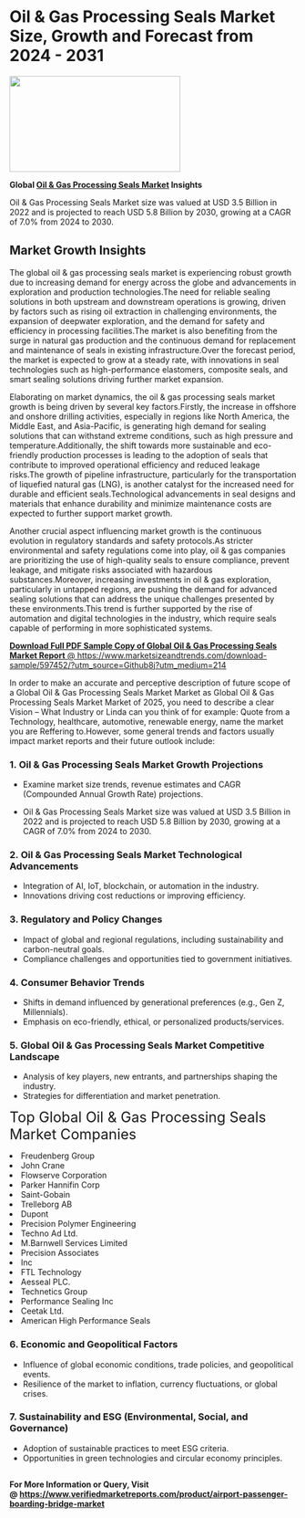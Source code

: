 <H1>Oil & Gas Processing Seals Market Size, Growth and Forecast from 2024 - 2031</H1><img class="aligncenter size-medium wp-image-584254" src="https://thirdeyenews.in/wp-content/uploads/2024/09/Global-Market-Research-300x168.jpeg" alt="" width="300" height="168" /><p><strong>Global&nbsp;<a href="https://www.marketsizeandtrends.com/download-sample/597452/?utm_source=Github8j?utm_medium=214">Oil & Gas Processing Seals Market</a> Insights</strong></p><p>Oil & Gas Processing Seals Market size was valued at USD 3.5 Billion in 2022 and is projected to reach USD 5.8 Billion by 2030, growing at a CAGR of 7.0% from 2024 to 2030.</p><p><h2>Market Growth Insights</h2> <p>The global oil & gas processing seals market is experiencing robust growth due to increasing demand for energy across the globe and advancements in exploration and production technologies.The need for reliable sealing solutions in both upstream and downstream operations is growing, driven by factors such as rising oil extraction in challenging environments, the expansion of deepwater exploration, and the demand for safety and efficiency in processing facilities.The market is also benefiting from the surge in natural gas production and the continuous demand for replacement and maintenance of seals in existing infrastructure.Over the forecast period, the market is expected to grow at a steady rate, with innovations in seal technologies such as high-performance elastomers, composite seals, and smart sealing solutions driving further market expansion.</p> <p><a href="#"></a></p> <p>Elaborating on market dynamics, the oil & gas processing seals market growth is being driven by several key factors.Firstly, the increase in offshore and onshore drilling activities, especially in regions like North America, the Middle East, and Asia-Pacific, is generating high demand for sealing solutions that can withstand extreme conditions, such as high pressure and temperature.Additionally, the shift towards more sustainable and eco-friendly production processes is leading to the adoption of seals that contribute to improved operational efficiency and reduced leakage risks.The growth of pipeline infrastructure, particularly for the transportation of liquefied natural gas (LNG), is another catalyst for the increased need for durable and efficient seals.Technological advancements in seal designs and materials that enhance durability and minimize maintenance costs are expected to further support market growth.</p> <p>Another crucial aspect influencing market growth is the continuous evolution in regulatory standards and safety protocols.As stricter environmental and safety regulations come into play, oil & gas companies are prioritizing the use of high-quality seals to ensure compliance, prevent leakage, and mitigate risks associated with hazardous substances.Moreover, increasing investments in oil & gas exploration, particularly in untapped regions, are pushing the demand for advanced sealing solutions that can address the unique challenges presented by these environments.This trend is further supported by the rise of automation and digital technologies in the industry, which require seals capable of performing in more sophisticated systems.</p> <p><a href="#"></p><p><span class=""><strong>Download Full PDF Sample Copy of Global Oil & Gas Processing Seals Market Report</strong> @ <a href="https://www.marketsizeandtrends.com/download-sample/597452/?utm_source=Github8j?utm_medium=214" target="_blank">https://www.marketsizeandtrends.com/download-sample/597452/?utm_source=Github8j?utm_medium=214</a></span></p><p>In order to make an accurate and perceptive description of future scope of a Global&nbsp;Oil & Gas Processing Seals Market Market as Global&nbsp;Oil & Gas Processing Seals Market Market of 2025, you need to describe a clear Vision &ndash; What Industry or Linda can you think of for example: Quote from a Technology, healthcare, automotive, renewable energy, name the market you are Reffering to.However, some general trends and factors usually impact market reports and their future outlook include:</p><h3>1.&nbsp;<strong>Oil & Gas Processing Seals Market Growth Projections</strong></h3><ul><li>Examine market size trends, revenue estimates and CAGR (Compounded Annual Growth Rate) projections.</li><li><p>Oil & Gas Processing Seals Market size was valued at USD 3.5 Billion in 2022 and is projected to reach USD 5.8 Billion by 2030, growing at a CAGR of 7.0% from 2024 to 2030.</p></li></ul><h3>2.&nbsp;<strong>Oil & Gas Processing Seals Market Technological Advancements</strong></h3><ul><li>Integration of AI, IoT, blockchain, or automation in the industry.</li><li>Innovations driving cost reductions or improving efficiency.</li></ul><h3>3.&nbsp;<strong>Regulatory and Policy Changes</strong></h3><ul><li>Impact of global and regional regulations, including sustainability and carbon-neutral goals.</li><li>Compliance challenges and opportunities tied to government initiatives.</li></ul><h3>4.&nbsp;<strong>Consumer Behavior Trends</strong></h3><ul><li>Shifts in demand influenced by generational preferences (e.g., Gen Z, Millennials).</li><li>Emphasis on eco-friendly, ethical, or personalized products/services.</li></ul><h3>5.&nbsp;<strong>Global Oil & Gas Processing Seals Market Competitive Landscape</strong></h3><ul><li>Analysis of key players, new entrants, and partnerships shaping the industry.</li><li>Strategies for differentiation and market penetration.</li></ul><p data-pm-slice="1 1 []"><span style="color: inherit; font-family: inherit; font-size: 25px;">Top Global Oil & Gas Processing Seals Market Companies</span></p><div class="" data-test-id=""><p><li>Freudenberg Group</li><li> John Crane</li><li> Flowserve Corporation</li><li> Parker Hannifin Corp</li><li> Saint-Gobain</li><li> Trelleborg AB</li><li> Dupont</li><li> Precision Polymer Engineering</li><li> Techno Ad Ltd.</li><li> M.Barnwell Services Limited</li><li> Precision Associates</li><li> Inc</li><li> FTL Technology</li><li> Aesseal PLC.</li><li> Technetics Group</li><li> Performance Sealing Inc</li><li> Ceetak Ltd.</li><li> American High Performance Seals</li></p></div><h3>6.&nbsp;<strong>Economic and Geopolitical Factors</strong></h3><ul><li>Influence of global economic conditions, trade policies, and geopolitical events.</li><li>Resilience of the market to inflation, currency fluctuations, or global crises.</li></ul><h3>7.&nbsp;<strong>Sustainability and ESG (Environmental, Social, and Governance)</strong></h3><ul><li>Adoption of sustainable practices to meet ESG criteria.</li><li>Opportunities in green technologies and circular economy principles.</li></ul><h2><strong style="font-size: 14px;">For More Information or Query, Visit @&nbsp;</strong><a style="background-color: #ffffff; font-size: 14px;" href="https://www.marketsizeandtrends.com/report/oil-and-gas-processing-seals-market/" target="_blank">https://www.verifiedmarketreports.com/product/airport-passenger-boarding-bridge-market</a></h2>